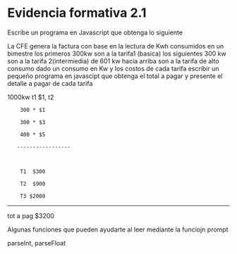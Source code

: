 # Evidencia formativa 2.1
Escribe un programa en Javascript que obtenga lo siguiente

La CFE genera la factura con base en la lectura de Kwh consumidos en un bimestre los primeros 300kw son a la tarifa1 (basica) los siguientes 300 kw son a la tarifa 2(intermiedia) de 601 kw hacia arriba son a la tarifa de alto consumo dado un consumo en Kw y los costos de cada tarifa escribir un pequeño programa  en javascipt que obtenga el total a pagar y presente el detalle a pagar de cada tarifa

1000kw   t1 $1, t2 



        300 * $1 

        300 * $3

        400 * $5

       -----------------



        T1  $300

        T2  $900

        T3 $2000

--------------------

tot a pag  $3200



Algunas funciones que pueden ayudarte al leer mediante la funciojn prompt

parseInt, parseFloat
